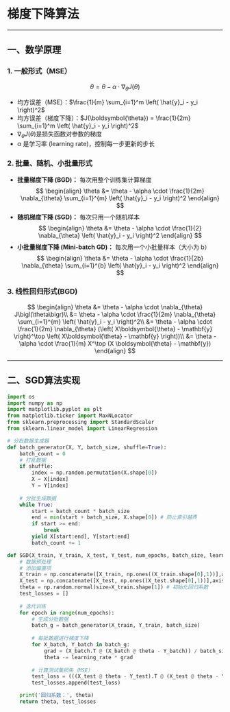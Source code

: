 # 梯度下降算法

---

## 一、数学原理
### 1. 一般形式（MSE）
$$
\theta = \theta - \alpha \cdot \nabla_{\theta} J\bigl(\theta\bigr)
$$
- 均方误差（MSE）：$\frac{1}{m} \sum_{i=1}^m \left( \hat{y}_i - y_i \right)^2$
- 均方误差（梯度下降）：$J(\boldsymbol{\theta}) = \frac{1}{2m} \sum_{i=1}^m \left( \hat{y}_i - y_i \right)^2$
- $\nabla_{\theta} J\bigl(\theta\bigr)$是损失函数对参数的梯度
- α 是学习率 (learning rate)，控制每一步更新的步长
### 2. 批量、随机、小批量形式
- **批量梯度下降 (BGD)：** 每次用整个训练集计算梯度
$$
\begin{align}
\theta 
&= \theta - \alpha \cdot \frac{1}{2m} \nabla_{\theta} \sum_{i=1}^{m} \left( \hat{y}_i - y_i \right)^2
\end{align}
$$
- **随机梯度下降 (SGD)：** 每次只用一个随机样本
$$
\begin{align}
\theta 
&= \theta - \alpha \cdot \frac{1}{2} \nabla_{\theta} \left( \hat{y}_i - y_i \right)^2
\end{align}
$$
- **小批量梯度下降 (Mini-batch GD)：** 每次用一个小批量样本（大小为 b）
$$
\begin{align}
\theta 
&= \theta - \alpha \cdot \frac{1}{2b} \nabla_{\theta} \sum_{i=1}^{b} \left( \hat{y}_i - y_i \right)^2
\end{align}
$$
### 3. 线性回归形式(BGD)
$$
\begin{align}
\theta 
&= \theta - \alpha \cdot \nabla_{\theta} J\bigl(\theta\bigr)\\
&= \theta - \alpha \cdot \frac{1}{2m} \nabla_{\theta} \sum_{i=1}^{m} \left( \hat{y}_i - y_i \right)^2\\
&= \theta - \alpha \cdot \frac{1}{2m} \nabla_{\theta} (\left( X\boldsymbol{\theta} - \mathbf{y} \right)^\top \left( X\boldsymbol{\theta} - \mathbf{y} \right))\\
&= \theta - \alpha \cdot \frac{1}{m} X^\top (X \boldsymbol{\theta} - \mathbf{y})
\end{align}
$$

---

## 二、SGD算法实现
```Python
import os
import numpy as np
import matplotlib.pyplot as plt
from matplotlib.ticker import MaxNLocator
from sklearn.preprocessing import StandardScaler
from sklearn.linear_model import LinearRegression

# 分批数据生成器
def batch_generator(X, Y, batch_size, shuffle=True):
    batch_count = 0
    # 打乱数据
    if shuffle:
        index = np.random.permutation(X.shape[0])
        X = X[index]
        Y = Y[index]
    
    # 分批生成数据
    while True:
        start = batch_count * batch_size
        end = min(start + batch_size, X.shape[0]) # 防止索引越界
        if start >= end:
            break
        yield X[start:end], Y[start:end]
        batch_count += 1

def SGD(X_train, Y_train, X_test, Y_test, num_epochs, batch_size, learning_rate):
    # 数据预处理
    # 添加偏置项
    X_train = np.concatenate([X_train, np.ones((X_train.shape[0],1))],axis=-1)
    X_test = np.concatenate([X_test, np.ones((X_test.shape[0],1))],axis=-1)
    theta = np.random.normal(size=X_train.shape[1]) # 初始化回归系数
    test_losses = []
    
    # 迭代训练
    for epoch in range(num_epochs):
        # 生成分批数据
        batch_g = batch_generator(X_train, Y_train, batch_size)
        
        # 每批数据进行梯度下降
        for X_batch, Y_batch in batch_g:
            grad = (X_batch.T @ (X_batch @ theta - Y_batch)) / batch_size
            theta -= learning_rate * grad
        
        # 计算测试集损失（MSE）
        test_loss = (((X_test @ theta - Y_test).T @ (X_test @ theta - Y_test)) / 2) / X_test.shape[0]
        test_losses.append(test_loss)

    print('回归系数：', theta)
    return theta, test_losses
```
